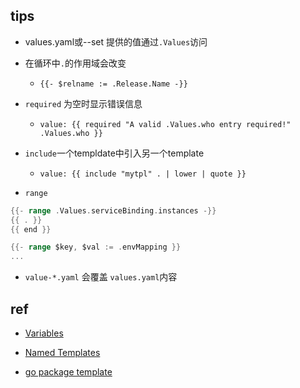 



## tips
+ values.yaml或--set 提供的值通过`.Values`访问
+ 在循环中`.`的作用域会改变
    - `{{- $relname := .Release.Name -}}`
+ `required` 为空时显示错误信息
    - `value: {{ required "A valid .Values.who entry required!" .Values.who }}`
+ `include`一个templdate中引入另一个template
    - `value: {{ include "mytpl" . | lower | quote }}`

+ `range`
```go
{{- range .Values.serviceBinding.instances -}}
{{ . }}
{{ end }}

{{- range $key, $val := .envMapping }}
...
```

+ `value-*.yaml` 会覆盖 `values.yaml`内容


## ref
+ [Variables](https://helm.sh/docs/chart_template_guide/variables/#helm)
+ [Named Templates](https://helm.sh/docs/chart_template_guide/named_templates/)

+ [go package template](https://godoc.org/text/template)